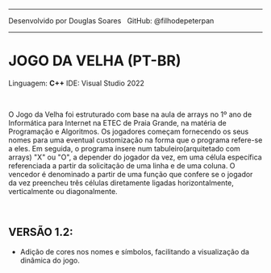 *******************************

Desenvolvido por Douglas Soares
&nbsp;
GitHub: @filhodepeterpan

*******************************

# JOGO DA VELHA (PT-BR)
Linguagem: **C++**
IDE: Visual Studio 2022

&nbsp;

O Jogo da Velha foi estruturado com base na aula de arrays no 1º ano de Informática para Internet na ETEC de Praia Grande, na matéria de Programação e Algoritmos.
Os jogadores começam fornecendo os seus nomes para uma eventual customização na forma que o programa refere-se a eles. Em seguida, o programa insere num tabuleiro(arquitetado com arrays) "X" ou "O", a depender do jogador da vez, em uma célula específica referenciada a partir da solicitação de uma linha e de uma coluna.
O vencedor é denominado a partir de uma função que confere se o jogador da vez preencheu três células diretamente ligadas horizontalmente, verticalmente ou diagonalmente.

&nbsp;

## VERSÃO 1.2:

- Adição de cores nos nomes e símbolos, facilitando a visualização da dinâmica do jogo.
&nbsp;